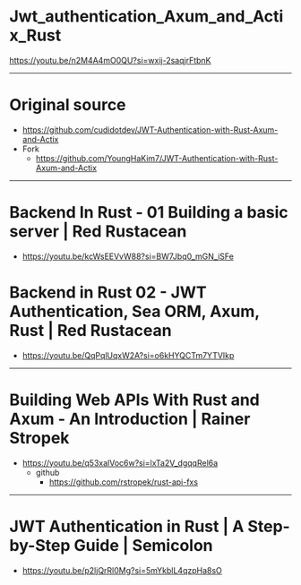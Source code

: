 # Jwt_authentication_Axum_and_Actix_Rust
https://youtu.be/n2M4A4mO0QU?si=wxij-2saqjrFtbnK

<hr>

# Original source
- https://github.com/cudidotdev/JWT-Authentication-with-Rust-Axum-and-Actix
- Fork
  - https://github.com/YoungHaKim7/JWT-Authentication-with-Rust-Axum-and-Actix


<hr/>

# Backend In Rust - 01 Building a basic server | Red Rustacean 
- https://youtu.be/kcWsEEVvW88?si=BW7Jbq0_mGN_iSFe

# Backend in Rust 02 - JWT Authentication, Sea ORM, Axum, Rust | Red Rustacean 
- https://youtu.be/QqPqlUqxW2A?si=o6kHYQCTm7YTVIkp

<hr />

# Building Web APIs With Rust and Axum - An Introduction | Rainer Stropek
- https://youtu.be/q53xalVoc6w?si=lxTa2V_dgqqRel6a
  - github
    - https://github.com/rstropek/rust-api-fxs

<hr />

# JWT Authentication in Rust | A Step-by-Step Guide | Semicolon
- https://youtu.be/p2ljQrRl0Mg?si=5mYkblL4qzpHa8sO
